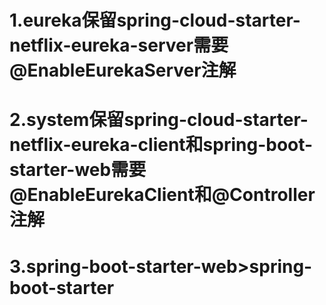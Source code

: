# 1.eureka保留spring-cloud-starter-netflix-eureka-server需要@EnableEurekaServer注解
# 2.system保留spring-cloud-starter-netflix-eureka-client和spring-boot-starter-web需要@EnableEurekaClient和@Controller注解
# 3.spring-boot-starter-web>spring-boot-starter
